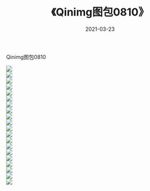 ﻿---
layout: post
title:  《Qinimg图包0810》
date:   2021-03-23
img: http://imgx.orgx.ga/Qinimg图包/Qinimg图包0810/000.jpg
categories: [美女, 清纯, 唯美]
---

Qinimg图包0810

 ![](http://imgx.orgx.ga/Qinimg图包/Qinimg图包0810/001.jpg) <br>![](http://imgx.orgx.ga/Qinimg图包/Qinimg图包0810/002.jpg) <br>![](http://imgx.orgx.ga/Qinimg图包/Qinimg图包0810/003.jpg) <br>![](http://imgx.orgx.ga/Qinimg图包/Qinimg图包0810/004.jpg) <br>![](http://imgx.orgx.ga/Qinimg图包/Qinimg图包0810/005.jpg) <br>![](http://imgx.orgx.ga/Qinimg图包/Qinimg图包0810/006.jpg) <br>![](http://imgx.orgx.ga/Qinimg图包/Qinimg图包0810/007.jpg) <br>![](http://imgx.orgx.ga/Qinimg图包/Qinimg图包0810/008.jpg) <br>![](http://imgx.orgx.ga/Qinimg图包/Qinimg图包0810/009.jpg) <br>![](http://imgx.orgx.ga/Qinimg图包/Qinimg图包0810/010.jpg) <br>![](http://imgx.orgx.ga/Qinimg图包/Qinimg图包0810/011.jpg) <br>![](http://imgx.orgx.ga/Qinimg图包/Qinimg图包0810/012.jpg) <br>![](http://imgx.orgx.ga/Qinimg图包/Qinimg图包0810/013.jpg) <br>![](http://imgx.orgx.ga/Qinimg图包/Qinimg图包0810/014.jpg) <br>![](http://imgx.orgx.ga/Qinimg图包/Qinimg图包0810/015.jpg) <br>![](http://imgx.orgx.ga/Qinimg图包/Qinimg图包0810/016.jpg) <br>![](http://imgx.orgx.ga/Qinimg图包/Qinimg图包0810/017.jpg) <br>![](http://imgx.orgx.ga/Qinimg图包/Qinimg图包0810/018.jpg) <br>![](http://imgx.orgx.ga/Qinimg图包/Qinimg图包0810/019.jpg) <br>![](http://imgx.orgx.ga/Qinimg图包/Qinimg图包0810/020.jpg) <br>
